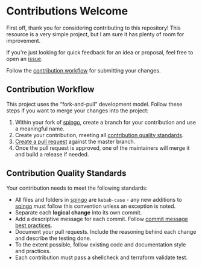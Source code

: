 # Contributions Welcome

First off, thank you for considering contributing to this repository! This resource is a very simple project, but I am sure it has plenty of room for improvement.

If you're just looking for quick feedback for an idea or proposal, feel free to open an [issue](https://github.com/homedepot/spingo/issues/new).

Follow the [contribution workflow](#contribution-workflow) for submitting your changes.

## Contribution Workflow

This project uses the “fork-and-pull” development model. Follow these steps if you want to merge your changes into the project:

1. Within your fork of [spingo](https://github.com/homedepot/spingo), create a branch for your contribution and use a meaningful name.
2. Create your contribution, meeting all [contribution quality standards](#contribution-quality-standards).
3. [Create a pull request](https://help.github.com/articles/creating-a-pull-request-from-a-fork/) against the master branch.
4. Once the pull request is approved, one of the maintainers will merge it and build a release if needed. 

## Contribution Quality Standards

Your contribution needs to meet the following standards:

- All files and folders in [spingo](https://github.com/homedepot/spingo) are `kebab-case` - any new additions to [spingo](https://github.com/homedepot/spingo) must follow this convention unless an exception is noted.
- Separate each **logical change** into its own commit.
- Add a descriptive message for each commit. Follow [commit message best practices](https://github.com/erlang/otp/wiki/writing-good-commit-messages).
- Document your pull requests. Include the reasoning behind each change and describe the testing done.
- To the extent possible, follow existing code and documentation style and practices.
- Each contribution must pass a shellcheck and terraform validate test. 
